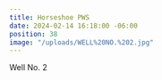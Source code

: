 ```yaml
---
title: Horseshoe PWS
date: 2024-02-14 16:18:00 -06:00
position: 38
image: "/uploads/WELL%20NO.%202.jpg"
---
```


Well No. 2